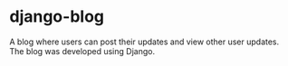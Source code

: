 # django-blog
A blog where users can post their updates and view other user updates. The blog was developed using Django.
